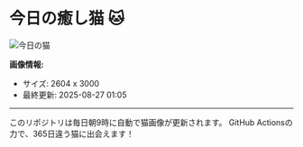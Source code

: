 # 今日の癒し猫 🐱

![今日の猫](https://cdn2.thecatapi.com/images/d57.jpg)

**画像情報:**
- サイズ: 2604 x 3000
- 最終更新: 2025-08-27 01:05

---

このリポジトリは毎日朝9時に自動で猫画像が更新されます。
GitHub Actionsの力で、365日違う猫に出会えます！

